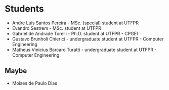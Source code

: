 # Students

- Andre Luis Santos Pereira - MSc. (special) student at UTFPR 	
- Evandro Sestrem - MSc. student at UTFPR	
- Gabriel de Andrade Torelli - Ph.D. student at UTFPR - CPGEI
- Gustavo Brunholi Chierici - undergraduate student at UTFPR - Computer Engineering
- Matheus Vinicius Barcaro Turatti - undergraduate student at UTFPR - Computer Engineering



## Maybe
- Moises de Paulo Dias
